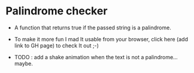 # Palindrome checker

- A function that returns true if the passed string is a palindrome. 

- To make it more fun I mad It usable from your browser, click here (add link to GH page) to check It out ;-)

- TODO : add a shake animation when the text is not a palindrome… maybe.